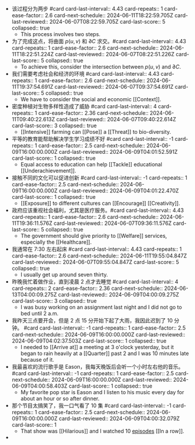 - 该过程分为两步 #card
  card-last-interval:: 4.43
  card-repeats:: 1
  card-ease-factor:: 2.6
  card-next-schedule:: 2024-06-11T18:22:59.705Z
  card-last-reviewed:: 2024-06-07T08:22:59.705Z
  card-last-score:: 5
  collapsed:: true
	- This process involves two steps.
- 为了完成这点，将曲面 $p(u,v)$ 和 $\partial C$ 求交。#card
  card-last-interval:: 4.43
  card-repeats:: 1
  card-ease-factor:: 2.6
  card-next-schedule:: 2024-06-11T18:22:51.224Z
  card-last-reviewed:: 2024-06-07T08:22:51.226Z
  card-last-score:: 5
  collapsed:: true
	- To achieve this, consider the intersection between $p(u,v)$ and $\partial C$.
- 我们需要考虑社会和经济的环境 #card
  card-last-interval:: 4.43
  card-repeats:: 1
  card-ease-factor:: 2.6
  card-next-schedule:: 2024-06-11T19:37:54.691Z
  card-last-reviewed:: 2024-06-07T09:37:54.691Z
  card-last-score:: 5
  collapsed:: true
	- We have to consider the social and economic [[Context]].
- 密度种植对生物多样性造成了威胁 #card
  card-last-interval:: 4
  card-repeats:: 1
  card-ease-factor:: 2.36
  card-next-schedule:: 2024-06-11T09:40:22.613Z
  card-last-reviewed:: 2024-06-07T09:40:22.614Z
  card-last-score:: 3
  collapsed:: true
	- [[Intensive]] farming can [[Pose]] a [[Threat]] to bio-diversity.
- 平等的教育能帮助解决学生学习成绩不好 #card
  card-last-interval:: -1
  card-repeats:: 1
  card-ease-factor:: 2.5
  card-next-schedule:: 2024-06-09T16:00:00.000Z
  card-last-reviewed:: 2024-06-09T04:01:52.591Z
  card-last-score:: 1
  collapsed:: true
	- Equal access to education can help [[Tackle]] educational [[Underachievement]].
- 接触不同的文化可以促进创新 #card
  card-last-interval:: -1
  card-repeats:: 1
  card-ease-factor:: 2.5
  card-next-schedule:: 2024-06-09T16:00:00.000Z
  card-last-reviewed:: 2024-06-09T04:01:22.470Z
  card-last-score:: 1
  collapsed:: true
	- [[Exposure]] to different cultures can [[Encourage]] [[Creativity]].
- 政府应该重视社会福利，尤其是医疗服务。#card
  card-last-interval:: 4.43
  card-repeats:: 1
  card-ease-factor:: 2.6
  card-next-schedule:: 2024-06-11T19:36:11.576Z
  card-last-reviewed:: 2024-06-07T09:36:11.576Z
  card-last-score:: 5
  collapsed:: true
	- The government should give priority to [[Welfare]] services, especially the [[Healthcare]].
- 我通常在 7:30 左右起床 #card
  card-last-interval:: 4.43
  card-repeats:: 1
  card-ease-factor:: 2.6
  card-next-schedule:: 2024-06-11T19:55:04.847Z
  card-last-reviewed:: 2024-06-07T09:55:04.847Z
  card-last-score:: 5
  collapsed:: true
	- I usually get up around seven thirty.
- 昨晚我忙着做作业，直到凌晨 2 点才去睡觉 #card
  card-last-interval:: 4
  card-repeats:: 2
  card-ease-factor:: 2.36
  card-next-schedule:: 2024-06-13T04:00:09.275Z
  card-last-reviewed:: 2024-06-09T04:00:09.275Z
  card-last-score:: 3
  collapsed:: true
	- I was busy working on an assignment last night and I did not go to bed until 2 a.m.
- 我昨天三点要开会，但是 2 点 15 分开始下起了大雨，我因此迟到了 10 分钟。 #card
  card-last-interval:: -1
  card-repeats:: 1
  card-ease-factor:: 2.5
  card-next-schedule:: 2024-06-09T16:00:00.000Z
  card-last-reviewed:: 2024-06-09T04:02:37.503Z
  card-last-score:: 1
  collapsed:: true
	- I needed to [[Arrive at]] a meeting at 3 o'clock yesterday, but it began to rain heavily at a [[Quarter]] past 2 and I was 10 minutes late because of it.
- 我最喜欢的流行歌手是 Eason，我每天晚饭后会听一个小时左右他的音乐。 #card
  card-last-interval:: -1
  card-repeats:: 1
  card-ease-factor:: 2.5
  card-next-schedule:: 2024-06-09T16:00:00.000Z
  card-last-reviewed:: 2024-06-09T04:00:58.403Z
  card-last-score:: 1
  collapsed:: true
	- My favorite pop star is Eason and I listen to his music every day for about an hour or so after dinner.
- 那个节目太搞笑了，我一口气看了 10 集 #card
  card-last-interval:: -1
  card-repeats:: 1
  card-ease-factor:: 2.5
  card-next-schedule:: 2024-06-09T16:00:00.000Z
  card-last-reviewed:: 2024-06-09T04:00:32.079Z
  card-last-score:: 1
	- That show was [[Hilarious]] and I watched 10 [episodes]([[Episode]]) [[In a row]].
-